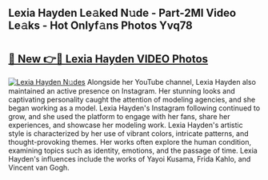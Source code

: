 ## Lexia Hayden Le𝚊ked N𝚞de - Part-2Ml Video Le𝚊ks - Hot Onlyf𝚊ns Photos Yvq78

# <h2><a href="http://ab89999.deff.icu/?id=Lexia+Hayden">🔗 New 👉🔴 Lexia Hayden VIDEO Photos</a></h2>

[![Lexia Hayden N𝚞des](https://i.imgur.com/rIISA9y.gif)](http://ab89999.deff.icu/?id=Lexia+Hayden)
Alongside her YouTube channel, Lexia Hayden also maintained an active presence on Instagram. Her stunning looks and captivating personality caught the attention of modeling agencies, and she began working as a model. Lexia Hayden's Instagram following continued to grow, and she used the platform to engage with her fans, share her experiences, and showcase her modeling work. Lexia Hayden's artistic style is characterized by her use of vibrant colors, intricate patterns, and thought-provoking themes. Her works often explore the human condition, examining topics such as identity, emotions, and the passage of time. Lexia Hayden's influences include the works of Yayoi Kusama, Frida Kahlo, and Vincent van Gogh.
